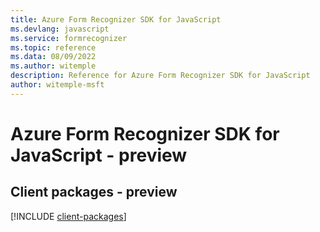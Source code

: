 ```yaml
---
title: Azure Form Recognizer SDK for JavaScript
ms.devlang: javascript
ms.service: formrecognizer
ms.topic: reference
ms.data: 08/09/2022
ms.author: witemple
description: Reference for Azure Form Recognizer SDK for JavaScript
author: witemple-msft
---
```

# Azure Form Recognizer SDK for JavaScript - preview

## Client packages - preview
[!INCLUDE [client-packages](form-recognizer-client-index.md)]